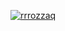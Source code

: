 [![rrrozzaq](https://circleci.com/gh/rrrozzaq/ExpertDicodingSubmission.svg?style=svg)](https://app.circleci.com/pipelines/github/rrrozzaq/ExpertDicodingSubmission)
